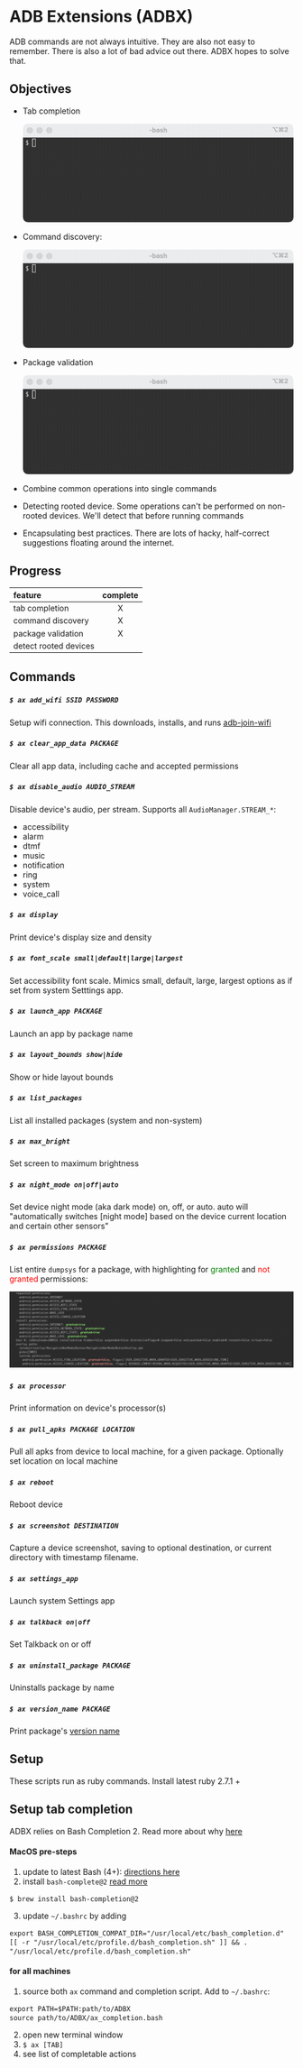 # ADB Extensions (ADBX)

ADB commands are not always intuitive. They are also not easy to remember. There is also a lot of bad advice out there. ADBX hopes to solve that.


## Objectives

* Tab completion

	![](tab_completion.gif)

* Command discovery:

	![](command_discovery.gif)

* Package validation

	![](package_validation.gif)	
	
* Combine common operations into single commands
* Detecting rooted device. Some operations can't be performed on non-rooted devices. We'll detect that before running commands
* Encapsulating best practices. There are lots of hacky, half-correct suggestions floating around the internet.


## Progress

| feature | complete |
|:---|:---:|
| tab completion |X|
| command discovery | X |
| package validation | X |
| detect rooted devices | |


## Commands

##### `$ ax add_wifi SSID PASSWORD`

Setup wifi connection. This downloads, installs, and runs [adb-join-wifi](https://github.com/steinwurf/adb-join-wifi)

##### `$ ax clear_app_data PACKAGE`

Clear all app data, including cache and accepted permissions

##### `$ ax disable_audio AUDIO_STREAM`

Disable device's audio, per stream. Supports all `AudioManager.STREAM_*`:

 * accessibility
 * alarm
 * dtmf
 * music
 * notification
 * ring
 * system
 * voice_call

##### `$ ax display`

Print device's display size and density

##### `$ ax font_scale small|default|large|largest`

Set accessibility font scale. Mimics small, default, large, largest options as if set from system Setttings app.

##### `$ ax launch_app PACKAGE`

Launch an app by package name

##### `$ ax layout_bounds show|hide`

Show or hide layout bounds

##### `$ ax list_packages`

List all installed packages (system and non-system)

##### `$ ax max_bright`
	
Set screen to maximum brightness

##### `$ ax night_mode on|off|auto`

Set device night mode (aka dark mode) on, off, or auto. auto will "automatically switches [night mode] based on the device current location and certain other sensors"

##### `$ ax permissions PACKAGE`
	
List entire `dumpsys` for a package, with highlighting for <span style="color:green">granted</span> and <span style="color:red">not granted</span> permissions:

![](images/permissiondump.png)

##### `$ ax processor`

Print information on device's processor(s)

##### `$ ax pull_apks PACKAGE LOCATION`

Pull all apks from device to local machine, for a given package. Optionally set location on local machine

##### `$ ax reboot`

Reboot device

##### `$ ax screenshot DESTINATION`

Capture a device screenshot, saving to optional destination, or current directory with timestamp filename.

##### `$ ax settings_app`

Launch system Settings app

##### `$ ax talkback on|off`

Set Talkback on or off

##### `$ ax uninstall_package PACKAGE`

Uninstalls package by name

##### `$ ax version_name PACKAGE`

Print package's [version name](https://developer.android.com/guide/topics/manifest/manifest-element#vname)

## Setup

These scripts run as ruby commands. Install latest ruby 2.7.1 + 

## Setup tab completion

ADBX relies on Bash Completion 2. Read more about why [here](https://itnext.io/programmable-completion-for-bash-on-macos-f81a0103080b)

#### MacOS pre-steps

1. update to latest Bash (4+): [directions here](https://medium.com/@weibeld/upgrading-bash-on-macos-7138bd1066ba)
2. install `bash-complete@2` [read more](https://itnext.io/programmable-completion-for-bash-on-macos-f81a0103080b)

```
$ brew install bash-completion@2
```

3. update `~/.bashrc` by adding

```
export BASH_COMPLETION_COMPAT_DIR="/usr/local/etc/bash_completion.d"
[[ -r "/usr/local/etc/profile.d/bash_completion.sh" ]] && . "/usr/local/etc/profile.d/bash_completion.sh"
```

#### for all machines

1. source both `ax` command and completion script. Add to `~/.bashrc`:

```
export PATH=$PATH:path/to/ADBX
source path/to/ADBX/ax_completion.bash
```

2. open new terminal window
3. `$ ax [TAB]`
4. see list of completable actions

